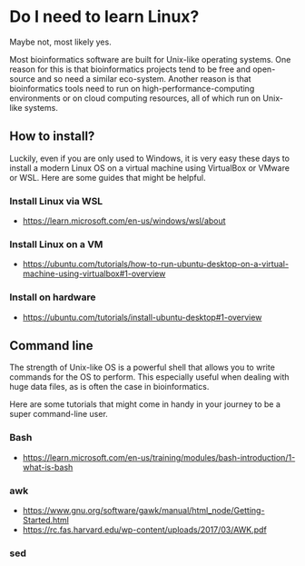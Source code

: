 # Do I need to learn Linux?

Maybe not, most likely yes. 

Most bioinformatics software are built for Unix-like operating systems.
One reason for this is that bioinformatics projects tend to be free and open-source and so need a similar eco-system.
Another reason is that bioinformatics tools need to run on high-performance-computing environments or on cloud computing resources, 
all of which run on Unix-like systems.

## How to install?
Luckily, even if you are only used to Windows, it is very easy these days to install a modern Linux OS on a virtual machine using VirtualBox or VMware or WSL.
Here are some guides that might be helpful.
### Install Linux via WSL
- https://learn.microsoft.com/en-us/windows/wsl/about

### Install Linux on a VM
- https://ubuntu.com/tutorials/how-to-run-ubuntu-desktop-on-a-virtual-machine-using-virtualbox#1-overview

### Install on hardware
- https://ubuntu.com/tutorials/install-ubuntu-desktop#1-overview


## Command line
The strength of Unix-like OS is a powerful shell that allows you to write commands for the OS to perform. 
This especially useful when dealing with huge data files, as is often the case in bioinformatics.

Here are some tutorials that might come in handy in your journey to be a super command-line user.

### Bash
- https://learn.microsoft.com/en-us/training/modules/bash-introduction/1-what-is-bash

### awk
- https://www.gnu.org/software/gawk/manual/html_node/Getting-Started.html
- https://rc.fas.harvard.edu/wp-content/uploads/2017/03/AWK.pdf

### sed